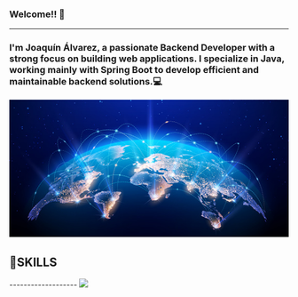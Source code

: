 ### Welcome!! 👋
-----------------
### I'm Joaquín Álvarez, a passionate Backend Developer with a strong focus on building web applications. I specialize in Java, working mainly with Spring Boot to develop efficient and maintainable backend solutions.💻 


<img src="/images/Global.png" class="img-fluid" >

<h2>🚩SKILLS</h2>
-------------------
<img src="https://skillicons.dev/icons?i=java,spring,hibernate,maven,mysql,docker,cpp,ubuntu&theme=dark&perline=15" class="img-fluid" >

<!--
**Joako07/Joako07** is a ✨ _special_ ✨ repository because its `README.md` (this file) appears on your GitHub profile.

Here are some ideas to get you started:

- 🔭 I’m currently working on ...
- 🌱 I’m currently learning ...
- 👯 I’m looking to collaborate on ...
- 🤔 I’m looking for help with ...
- 💬 Ask me about ...
- 📫 How to reach me: ...
- 😄 Pronouns: ...
- ⚡ Fun fact: ...
-->
